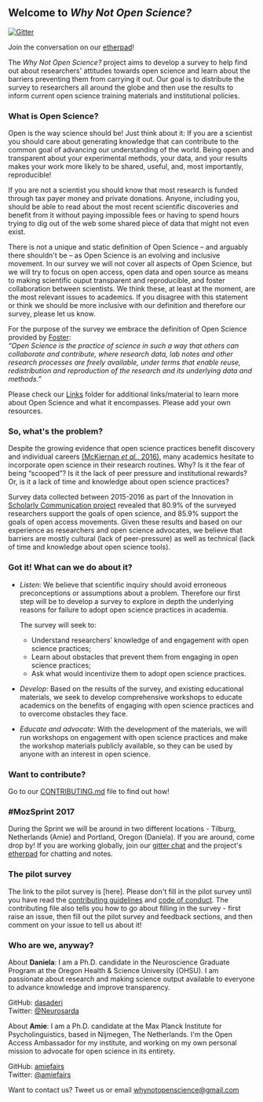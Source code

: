 ## Welcome to *Why Not Open Science?*

[![Gitter](https://badges.gitter.im/Join%20Chat.svg)](https://gitter.im/WhyNotOpenScience/Lobby?utm_source=share-link&utm_medium=link&utm_campaign=share-link) 

Join the conversation on our [etherpad](https://public.etherpad-mozilla.org/p/whynotopenscience)! 

The *Why Not Open Science?* project aims to develop a survey to help find out about researchers' attitudes towards open science and learn about the barriers preventing them from carrying it out. Our goal is to distribute the survey to researchers all around the globe and then use the results to inform current open science training materials and institutional policies.

### What is Open Science? 
Open is the way science should be! Just think about it: If you are a scientist you should care about generating knowledge that can contribute to the common goal of advancing our understanding of the world. Being open and transparent about your experimental methods, your data, and your results makes your work more likely to be shared, useful, and, most importantly, reproducible!

If you are not a scientist you should know that most research is funded through tax payer money and private donations. Anyone, including you, should be able to read about the most recent scientific discoveries and benefit from it without paying impossible fees or having to spend hours trying to dig out of the web some shared piece of data that might not even exist. 

There is not a unique and static definition of Open Science – and arguably there shouldn't be – as Open Science is an evolving and inclusive movement. In our survey we will not cover all aspects of Open Science, but we will try to focus on open access, open data and open source as means to making scientific ouput transparent and reproducible, and foster collaboration between scientists. We think these, at least at the moment, are the most relevant issues to academics. If you disagree with this statement or think we should be more inclusive with our definition and therefore our survey, please let us know.

For the purpose of the survey we embrace the definition of Open Science provided by [Foster](https://www.fosteropenscience.eu/taxonomy/term/100):  
*“Open Science is the practice of science in such a way that others can collaborate and contribute, where research data, lab notes and other research processes are freely available, under terms that enable reuse, redistribution and reproduction of the research and its underlying data and methods.”*  

Please check our [Links](https://github.com/dasaderi/WhyNotOpenScience/tree/master/Links) folder for additional links/material to learn more about Open Science and what it encompasses. Please add your own resources.

### So, what's the problem?

Despite the growing evidence that open science practices benefit discovery and individual careers [(McKiernan *et al.*, 2016)](https://elifesciences.org/content/5/e16800), many academics hesitate to incorporate open science in their research routines. Why? Is it the fear of being “scooped”? Is it the lack of peer pressure and institutional rewards? Or, is it a lack of time and knowledge about open science practices? 

Survey data collected between 2015-2016 as part of the Innovation in [Scholarly Communication project](https://101innovations.wordpress.com/) revealed that 80.9% of the surveyed researchers support the goals of open science, and 85.9% support the goals of open access movements. Given these results and based on our experience as researchers and open science advocates, we believe that barriers are mostly cultural (lack of peer-pressure) as well as technical (lack of time and knowledge about open science tools).

### Got it! What can we do about it?

* *Listen*: We believe that scientific inquiry should avoid erroneous preconceptions or assumptions about a problem. Therefore our first step will be to develop a survey to explore in depth the underlying reasons for failure to adopt open science practices in academia. 

     The survey will seek to:
     * Understand researchers’ knowledge of and engagement with open science practices; 
     * Learn about obstacles that prevent them from engaging in open science practices; 
     * Ask what would incentivize them to adopt open science practices.

* *Develop*: Based on the results of the survey, and existing educational materials, we seek to develop comprehensive workshops to educate academics on the benefits of engaging with open science practices and to overcome obstacles they face.

* *Educate and advocate*: With the development of the materials, we will run workshops on engagement with open science practices and make the workshop materials publicly available, so they can be used by anyone with an interest in open science.

### Want to contribute?

Go to our [CONTRIBUTING.md](https://github.com/dasaderi/WhyNotOpenScience/blob/master/CONTRIBUTING.md) file to find out how!

### #MozSprint 2017

During the Sprint we will be around in two different locations - Tilburg, Netherlands (Amie) and Portland, Oregon (Daniela). If you are around, come drop by! If you are working globally, join our [gitter chat](https://gitter.im/WhyNotOpenScience/Lobby?utm_source=share-link&utm_medium=link&utm_campaign=share-link) and the project's [etherpad](https://public.etherpad-mozilla.org/p/whynotopenscience) for chatting and notes.

### The pilot survey
The link to the pilot survey is [here]. Please don't fill in the pilot survey until you have read the [contributing guidelines](https://github.com/dasaderi/WhyNotOpenScience/blob/master/CONTRIBUTING.md) and [code of conduct](https://github.com/dasaderi/WhyNotOpenScience/blob/master/CODE_OF_CONDUCT.md). The contributing file also tells you how to go about filling in the survey - first raise an issue, then fill out the pilot survey and feedback sections, and then comment on your issue to tell us about it!


### Who are we, anyway?
About __Daniela__: I am a Ph.D. candidate in the Neuroscience Graduate Program at the Oregon Health & Science University (OHSU). I am passionate about research and making science output available to everyone to advance knowledge and improve transparency.  

GitHub: [dasaderi](https://github.com/dasaderi)  
Twitter: [@Neurosarda](https://twitter.com/Neurosarda)  

About __Amie__: I am a Ph.D. candidate at the Max Planck Institute for Psycholinguistics, based in Nijmegen, The Netherlands. I'm the Open Access Ambassador for my institute, and working on my own personal mission to advocate for open science in its entirety. 

GitHub: [amiefairs](https://github.com/amiefairs)  
Twitter: [@amiefairs](https://twitter.com/amiefairs)

Want to contact us? Tweet us or email whynotopenscience@gmail.com




